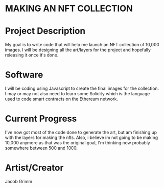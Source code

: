 # MAKING AN NFT COLLECTION
# Project Description 
My goal is to write code that will help me launch an NFT collection of 10,000 images. I will be designing all the art/layers for the project and hopefully releasing it once it's done.
# Software
I will be coding using Javascript to create the final images for the collection. I may or may not also need to learn some Solidity which is the language used to code smart contracts on the Ethereum network.
# Current Progress
I've now got most of the code done to generate the art, but am finishing up with the layers for making the nfts. Also, i believe im not going to be making 10,000 anymore as that was the original goal, I'm thinking now probably somewhere between 500 and 1000.
# Artist/Creator
Jacob Grimm
